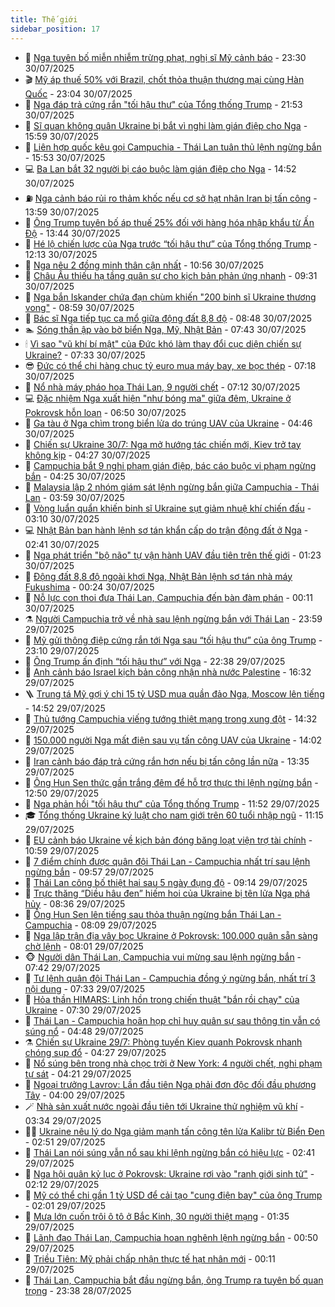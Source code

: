 ```yaml
---
title: Thế giới
sidebar_position: 17
---
```


<!-- dantri-the-gioi:START -->
- 🌋 [Nga tuyên bố miễn nhiễm trừng phạt, nghị sĩ Mỹ cảnh báo](https://dantri.com.vn/the-gioi/nga-tuyen-bo-mien-nhiem-trung-phat-nghi-si-my-canh-bao-20250731061947814.htm) - 23:30 30/07/2025
- 🎬 [Mỹ áp thuế 50% với Brazil, chốt thỏa thuận thương mại cùng Hàn Quốc](https://dantri.com.vn/the-gioi/my-ap-thue-50-voi-brazil-chot-thoa-thuan-thuong-mai-cung-han-quoc-20250731054206140.htm) - 23:04 30/07/2025
- 🧰 [Nga đáp trả cứng rắn &quot;tối hậu thư&quot; của Tổng thống Trump](https://dantri.com.vn/the-gioi/nga-dap-tra-cung-ran-toi-hau-thu-cua-tong-thong-trump-20250731001320048.htm) - 21:53 30/07/2025
- 🌋 [Sĩ quan không quân Ukraine bị bắt vì nghi làm gián điệp cho Nga](https://dantri.com.vn/the-gioi/si-quan-khong-quan-ukraine-bi-bat-vi-nghi-lam-gian-diep-cho-nga-20250730225908670.htm) - 15:59 30/07/2025
- 🗽 [Liên hợp quốc kêu gọi Campuchia - Thái Lan tuân thủ lệnh ngừng bắn](https://dantri.com.vn/the-gioi/lien-hop-quoc-keu-goi-campuchia-thai-lan-tuan-thu-lenh-ngung-ban-20250730214046687.htm) - 15:53 30/07/2025
- 💻 [Ba Lan bắt 32 người bị cáo buộc làm gián điệp cho Nga](https://dantri.com.vn/the-gioi/ba-lan-bat-32-nguoi-bi-cao-buoc-lam-gian-diep-cho-nga-20250730214825039.htm) - 14:52 30/07/2025
- ⛽️ [Nga cảnh báo rủi ro thảm khốc nếu cơ sở hạt nhân Iran bị tấn công](https://dantri.com.vn/the-gioi/nga-canh-bao-rui-ro-tham-khoc-neu-co-so-hat-nhan-iran-bi-tan-cong-20250730200659612.htm) - 13:59 30/07/2025
- 🤩 [Ông Trump tuyên bố áp thuế 25% đối với hàng hóa nhập khẩu từ Ấn Độ](https://dantri.com.vn/the-gioi/ong-trump-tuyen-bo-ap-thue-25-doi-voi-hang-hoa-nhap-khau-tu-an-do-20250730203706848.htm) - 13:44 30/07/2025
- 🧐 [Hé lộ chiến lược của Nga trước “tối hậu thư” của Tổng thống Trump](https://dantri.com.vn/the-gioi/he-lo-chien-luoc-cua-nga-truoc-toi-hau-thu-cua-tong-thong-trump-20250730180123446.htm) - 12:13 30/07/2025
- 🎊 [Nga nêu 2 đồng minh thân cận nhất](https://dantri.com.vn/the-gioi/nga-neu-2-dong-minh-than-can-nhat-20250730165130096.htm) - 10:56 30/07/2025
- 📝 [Châu Âu thiếu hạ tầng quân sự cho kịch bản phản ứng nhanh](https://dantri.com.vn/the-gioi/chau-au-thieu-ha-tang-quan-su-cho-kich-ban-phan-ung-nhanh-20250730142345443.htm) - 09:31 30/07/2025
- 🤡 [Nga bắn Iskander chứa đạn chùm khiến &quot;200 binh sĩ Ukraine thương vong&quot;](https://dantri.com.vn/the-gioi/nga-ban-iskander-chua-dan-chum-khien-200-binh-si-ukraine-thuong-vong-20250730155305501.htm) - 08:59 30/07/2025
- 🥷 [Bác sĩ Nga tiếp tục ca mổ giữa động đất 8,8 độ](https://dantri.com.vn/the-gioi/bac-si-nga-tiep-tuc-ca-mo-giua-dong-dat-88-do-20250730154259473.htm) - 08:48 30/07/2025
- 🏊 [Sóng thần ập vào bờ biển Nga, Mỹ, Nhật Bản](https://dantri.com.vn/the-gioi/song-than-ap-vao-bo-bien-nga-my-nhat-ban-20250730143630867.htm) - 07:43 30/07/2025
- 🕯 [Vì sao &quot;vũ khí bí mật&quot; của Đức khó làm thay đổi cục diện chiến sự Ukraine?](https://dantri.com.vn/the-gioi/vi-sao-vu-khi-bi-mat-cua-duc-kho-lam-thay-doi-cuc-dien-chien-su-ukraine-20250730143211522.htm) - 07:33 30/07/2025
- 😎 [Đức có thể chi hàng chục tỷ euro mua máy bay, xe bọc thép](https://dantri.com.vn/the-gioi/duc-co-the-chi-hang-chuc-ty-euro-mua-may-bay-xe-boc-thep-20250730141808266.htm) - 07:18 30/07/2025
- 🌈 [Nổ nhà máy pháo hoa Thái Lan, 9 người chết](https://dantri.com.vn/the-gioi/no-nha-may-phao-hoa-thai-lan-9-nguoi-chet-20250730141036972.htm) - 07:12 30/07/2025
- 💻 [Đặc nhiệm Nga xuất hiện &quot;như bóng ma&quot; giữa đêm, Ukraine ở Pokrovsk hỗn loạn](https://dantri.com.vn/the-gioi/dac-nhiem-nga-xuat-hien-nhu-bong-ma-giua-dem-ukraine-o-pokrovsk-hon-loan-20250729144804381.htm) - 06:50 30/07/2025
- 🤖 [Ga tàu ở Nga chìm trong biển lửa do trúng UAV của Ukraine](https://dantri.com.vn/the-gioi/ga-tau-o-nga-chim-trong-bien-lua-do-trung-uav-cua-ukraine-20250730113555614.htm) - 04:46 30/07/2025
- 🦏 [Chiến sự Ukraine 30/7: Nga mở hướng tác chiến mới, Kiev trở tay không kịp](https://dantri.com.vn/the-gioi/chien-su-ukraine-307-nga-mo-huong-tac-chien-moi-kiev-tro-tay-khong-kip-20250730111855201.htm) - 04:27 30/07/2025
- 🌁 [Campuchia bắt 9 nghi phạm gián điệp, bác cáo buộc vi phạm ngừng bắn](https://dantri.com.vn/the-gioi/campuchia-bat-9-nghi-pham-gian-diep-bac-cao-buoc-vi-pham-ngung-ban-20250730103927708.htm) - 04:25 30/07/2025
- 🐘 [Malaysia lập 2 nhóm giám sát lệnh ngừng bắn giữa Campuchia - Thái Lan](https://dantri.com.vn/the-gioi/malaysia-lap-2-nhom-giam-sat-lenh-ngung-ban-giua-campuchia-thai-lan-20250730105657003.htm) - 03:59 30/07/2025
- 🥷 [Vòng luẩn quẩn khiến binh sĩ Ukraine sụt giảm nhuệ khí chiến đấu](https://dantri.com.vn/the-gioi/vong-luan-quan-khien-binh-si-ukraine-sut-giam-nhue-khi-chien-dau-20250730100406348.htm) - 03:10 30/07/2025
- 💻 [Nhật Bản ban hành lệnh sơ tán khẩn cấp do trận động đất ở Nga](https://dantri.com.vn/the-gioi/nhat-ban-ban-hanh-lenh-so-tan-khan-cap-do-tran-dong-dat-o-nga-20250730094107719.htm) - 02:41 30/07/2025
- 🎡 [Nga phát triển &quot;bộ não&quot; tự vận hành UAV đầu tiên trên thế giới](https://dantri.com.vn/the-gioi/nga-phat-trien-bo-nao-tu-van-hanh-uav-dau-tien-tren-the-gioi-20250730081553482.htm) - 01:23 30/07/2025
- 🧰 [Động đất 8,8 độ ngoài khơi Nga, Nhật Bản lệnh sơ tán nhà máy Fukushima](https://dantri.com.vn/the-gioi/dong-dat-88-do-ngoai-khoi-nga-nhat-ban-lenh-so-tan-nha-may-fukushima-20250730072340348.htm) - 00:24 30/07/2025
- 🥸 [Nỗ lực con thoi đưa Thái Lan, Campuchia đến bàn đàm phán](https://dantri.com.vn/the-gioi/no-luc-con-thoi-dua-thai-lan-campuchia-den-ban-dam-phan-20250729104249626.htm) - 00:11 30/07/2025
- ⚗️ [Người Campuchia trở về nhà sau lệnh ngừng bắn với Thái Lan](https://dantri.com.vn/the-gioi/nguoi-campuchia-tro-ve-nha-sau-lenh-ngung-ban-voi-thai-lan-20250730065053557.htm) - 23:59 29/07/2025
- 🌮 [Mỹ gửi thông điệp cứng rắn tới Nga sau “tối hậu thư” của ông Trump](https://dantri.com.vn/the-gioi/my-gui-thong-diep-cung-ran-toi-nga-sau-toi-hau-thu-cua-ong-trump-20250730055744294.htm) - 23:10 29/07/2025
- 🎃 [Ông Trump ấn định “tối hậu thư” với Nga](https://dantri.com.vn/the-gioi/ong-trump-an-dinh-toi-hau-thu-voi-nga-20250730052436709.htm) - 22:38 29/07/2025
- 💫 [Anh cảnh báo Israel kịch bản công nhận nhà nước Palestine](https://dantri.com.vn/the-gioi/anh-canh-bao-israel-kich-ban-cong-nhan-nha-nuoc-palestine-20250729232304803.htm) - 16:32 29/07/2025
- 🪜 [Trung tá Mỹ gợi ý chi 15 tỷ USD mua quần đảo Nga, Moscow lên tiếng](https://dantri.com.vn/the-gioi/trung-ta-my-goi-y-chi-15-ty-usd-mua-quan-dao-nga-moscow-len-tieng-20250729214342721.htm) - 14:52 29/07/2025
- 🌋 [Thủ tướng Campuchia viếng tướng thiệt mạng trong xung đột](https://dantri.com.vn/the-gioi/thu-tuong-campuchia-vieng-tuong-thiet-mang-trong-xung-dot-20250729211402686.htm) - 14:32 29/07/2025
- 🦏 [150.000 người Nga mất điện sau vụ tấn công UAV của Ukraine](https://dantri.com.vn/the-gioi/150000-nguoi-nga-mat-dien-sau-vu-tan-cong-uav-cua-ukraine-20250729210245993.htm) - 14:02 29/07/2025
- 👀 [Iran cảnh báo đáp trả cứng rắn hơn nếu bị tấn công lần nữa](https://dantri.com.vn/the-gioi/iran-canh-bao-dap-tra-cung-ran-hon-neu-bi-tan-cong-lan-nua-20250729203531491.htm) - 13:35 29/07/2025
- 🧰 [Ông Hun Sen thức gần trắng đêm để hỗ trợ thực thi lệnh ngừng bắn](https://dantri.com.vn/the-gioi/ong-hun-sen-thuc-gan-trang-dem-de-ho-tro-thuc-thi-lenh-ngung-ban-20250729194442783.htm) - 12:50 29/07/2025
- 🚀 [Nga phản hồi &quot;tối hậu thư&quot; của Tổng thống Trump](https://dantri.com.vn/the-gioi/nga-phan-hoi-toi-hau-thu-cua-tong-thong-trump-20250729183219740.htm) - 11:52 29/07/2025
- 🎓 [Tổng thống Ukraine ký luật cho nam giới trên 60 tuổi nhập ngũ](https://dantri.com.vn/the-gioi/tong-thong-ukraine-ky-luat-cho-nam-gioi-tren-60-tuoi-nhap-ngu-20250729173359118.htm) - 11:15 29/07/2025
- 🥸 [EU cảnh báo Ukraine về kịch bản đóng băng loạt viện trợ tài chính](https://dantri.com.vn/the-gioi/eu-canh-bao-ukraine-ve-kich-ban-dong-bang-loat-vien-tro-tai-chinh-20250729172240597.htm) - 10:59 29/07/2025
- 🦅 [7 điểm chính được quân đội Thái Lan - Campuchia nhất trí sau lệnh ngừng bắn](https://dantri.com.vn/the-gioi/7-diem-chinh-duoc-quan-doi-thai-lan-campuchia-nhat-tri-sau-lenh-ngung-ban-20250729164448505.htm) - 09:57 29/07/2025
- 🤭 [Thái Lan công bố thiệt hại sau 5 ngày đụng độ](https://dantri.com.vn/the-gioi/thai-lan-cong-bo-thiet-hai-sau-5-ngay-dung-do-20250729160507058.htm) - 09:14 29/07/2025
- 🤖 [Trực thăng “Diều hâu đen” hiếm hoi của Ukraine bị tên lửa Nga phá hủy](https://dantri.com.vn/the-gioi/truc-thang-dieu-hau-den-hiem-hoi-cua-ukraine-bi-ten-lua-nga-pha-huy-20250729145515149.htm) - 08:36 29/07/2025
- 🐲 [Ông Hun Sen lên tiếng sau thỏa thuận ngừng bắn Thái Lan - Campuchia](https://dantri.com.vn/the-gioi/ong-hun-sen-len-tieng-sau-thoa-thuan-ngung-ban-thai-lan-campuchia-20250729144453985.htm) - 08:09 29/07/2025
- 🫣 [Nga lập trận địa vây bọc Ukraine ở Pokrovsk: 100.000 quân sẵn sàng chờ lệnh](https://dantri.com.vn/the-gioi/nga-lap-tran-dia-vay-boc-ukraine-o-pokrovsk-100000-quan-san-sang-cho-lenh-20250729144122455.htm) - 08:01 29/07/2025
- 🐵 [Người dân Thái Lan, Campuchia vui mừng sau lệnh ngừng bắn](https://dantri.com.vn/the-gioi/nguoi-dan-thai-lan-campuchia-vui-mung-sau-lenh-ngung-ban-20250729135957393.htm) - 07:42 29/07/2025
- 🫶 [Tư lệnh quân đội Thái Lan - Campuchia đồng ý ngừng bắn, nhất trí 3 nội dung](https://dantri.com.vn/the-gioi/tu-lenh-quan-doi-thai-lan-campuchia-dong-y-ngung-ban-nhat-tri-3-noi-dung-20250729141813423.htm) - 07:33 29/07/2025
- 💃 [Hỏa thần HIMARS: Linh hồn trong chiến thuật &quot;bắn rồi chạy&quot; của Ukraine](https://dantri.com.vn/the-gioi/hoa-than-himars-linh-hon-trong-chien-thuat-ban-roi-chay-cua-ukraine-20250729141726939.htm) - 07:30 29/07/2025
- 💫 [Thái Lan - Campuchia hoãn họp chỉ huy quân sự sau thông tin vẫn có súng nổ](https://dantri.com.vn/the-gioi/thai-lan-campuchia-hoan-hop-chi-huy-quan-su-sau-thong-tin-van-co-sung-no-20250729113801042.htm) - 04:48 29/07/2025
- ⚗️ [Chiến sự Ukraine 29/7: Phòng tuyến Kiev quanh Pokrovsk nhanh chóng sụp đổ](https://dantri.com.vn/the-gioi/chien-su-ukraine-297-phong-tuyen-kiev-quanh-pokrovsk-nhanh-chong-sup-do-20250729111527633.htm) - 04:27 29/07/2025
- 🥷 [Nổ súng bên trong nhà chọc trời ở New York: 4 người chết, nghi phạm tự sát](https://dantri.com.vn/the-gioi/no-sung-ben-trong-nha-choc-troi-o-new-york-4-nguoi-chet-nghi-pham-tu-sat-20250729111900428.htm) - 04:21 29/07/2025
- 🥸 [Ngoại trưởng Lavrov: Lần đầu tiên Nga phải đơn độc đối đầu phương Tây](https://dantri.com.vn/the-gioi/ngoai-truong-lavrov-lan-dau-tien-nga-phai-don-doc-doi-dau-phuong-tay-20250729101031121.htm) - 04:00 29/07/2025
- 🪄 [Nhà sản xuất nước ngoài đầu tiên tới Ukraine thử nghiệm vũ khí](https://dantri.com.vn/the-gioi/nha-san-xuat-nuoc-ngoai-dau-tien-toi-ukraine-thu-nghiem-vu-khi-20250729092521057.htm) - 03:34 29/07/2025
- 🧑‍💻 [Ukraine nêu lý do Nga giảm mạnh tấn công tên lửa Kalibr từ Biển Đen](https://dantri.com.vn/the-gioi/ukraine-neu-ly-do-nga-giam-manh-tan-cong-ten-lua-kalibr-tu-bien-den-20250729094728890.htm) - 02:51 29/07/2025
- 🤭 [Thái Lan nói súng vẫn nổ sau khi lệnh ngừng bắn có hiệu lực](https://dantri.com.vn/the-gioi/thai-lan-noi-sung-van-no-sau-khi-lenh-ngung-ban-co-hieu-luc-20250729092541203.htm) - 02:41 29/07/2025
- 🗽 [Nga hội quân kỷ lục ở Pokrovsk: Ukraine rơi vào &quot;ranh giới sinh tử&quot;](https://dantri.com.vn/the-gioi/nga-hoi-quan-ky-luc-o-pokrovsk-ukraine-roi-vao-ranh-gioi-sinh-tu-20250728175905992.htm) - 02:12 29/07/2025
- 🤖 [Mỹ có thể chi gần 1 tỷ USD để cải tạo &quot;cung điện bay&quot; của ông Trump](https://dantri.com.vn/the-gioi/my-co-the-chi-gan-1-ty-usd-de-cai-tao-cung-dien-bay-cua-ong-trump-20250729083419246.htm) - 02:01 29/07/2025
- 🌈 [Mưa lớn cuốn trôi ô tô ở Bắc Kinh, 30 người thiệt mạng](https://dantri.com.vn/the-gioi/mua-lon-cuon-troi-o-to-o-bac-kinh-30-nguoi-thiet-mang-20250729074052418.htm) - 01:35 29/07/2025
- 🤩 [Lãnh đạo Thái Lan, Campuchia hoan nghênh lệnh ngừng bắn](https://dantri.com.vn/the-gioi/lanh-dao-thai-lan-campuchia-hoan-nghenh-lenh-ngung-ban-20250729072400681.htm) - 00:50 29/07/2025
- 🤗 [Triều Tiên: Mỹ phải chấp nhận thực tế hạt nhân mới](https://dantri.com.vn/the-gioi/trieu-tien-my-phai-chap-nhan-thuc-te-hat-nhan-moi-20250729065711910.htm) - 00:11 29/07/2025
- 🙉 [Thái Lan, Campuchia bắt đầu ngừng bắn, ông Trump ra tuyên bố quan trọng](https://dantri.com.vn/the-gioi/thai-lan-campuchia-bat-dau-ngung-ban-ong-trump-ra-tuyen-bo-quan-trong-20250729063139511.htm) - 23:38 28/07/2025<!-- dantri-the-gioi:END -->
